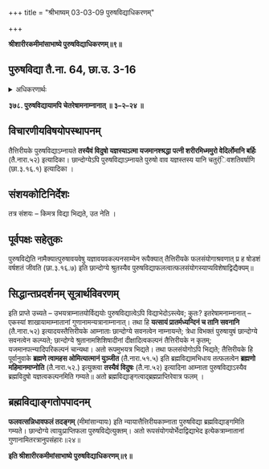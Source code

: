 +++
title = "श्रीभाष्यम् 03-03-09 पुरुषविद्याधिकरणम्"

+++


**श्रीशारीरकमीमांसाभाष्ये पुरुषविद्याधिकरणम्॥९॥**

## पुरुषविद्या तै.ना. 64, छा.उ. 3-16

<details><summary>अधिकरणार्थः</summary>

तैत्तरीयक-छान्दोग्य श्रुत्युक्तयोः पुरुषविद्ययोः. रूपाभेदादिकृतो भेदः
</details>

**३७८. पुरुषविद्यायामपि चेतरेषामनाम्नानात् ॥ ३–२–२४ ॥**

## विचारणीयविषयोपस्थापनम्

तैत्तिरीयके पुरुषविद्याऽम्नायते **तस्यैवं विदुषो यज्ञस्याऽत्मा यजमानश्श्रद्धा पत्नी शरीरमिध्ममुरो वेदिर्लोमानि बर्हिः** (तै.नारा.५२) इत्यादिका। छान्दोग्येऽपि पुरुषविद्याऽम्नायते पुरुषो वाव यज्ञस्तस्य यानि चतुर्ंिवशतिवर्षाणि (छा.३.१६.१) इत्यादिका ।

## संशयकोटिनिर्देशः

तत्र संशयः – किमत्र विद्या भिद्यते, उत नेति ।

## पूर्वपक्षः सहेतुकः

पुरुषविद्येति नामैक्यात्पुरुषावयवेषु यज्ञावयवकल्पनसाम्येन रूपैक्यात् तैत्तिरीयके फलसंयोगाश्रवणात् प्र ह षोडशं वर्षशतं जीवति (छा.३.१६.७) इति छान्दोग्ये श्रुतस्यैव पुरुषविद्याफलत्वात्फलसंयोगस्याप्यविशेषाद्विद्यैक्यम्॥

## सिद्धान्तप्रदर्शनम् सूत्रार्थविवरणम्

इति प्राप्ते उच्यते – उभयत्राम्नातयोर्विद्ययोः पुरुषविद्यात्वेऽपि विद्याभेदोऽस्त्येव; कुतः? इतरेषामनाम्नानात् – एकस्यां शाखायामाम्नातानां गुणानामन्यत्रानाम्नानात्। तथा हि **यत्सायं प्रातर्मध्यन्दिनं च तानि सवनानि** (तै.नारा.५२) इत्यादयस्तैत्तिरीयके आम्नाताः छान्दोग्ये सवनत्वेन नाम्नायन्ते; त्रेधा विभक्तं पुरुषायुषं छान्दोग्ये सवनत्वेन कल्प्यते; छान्दोग्ये श्रुतानामशिशिषादीनां दीक्षादित्वकल्पनं तैत्तिरीयके न कृतम्; यजमानपत्न्यादिपरिकल्पनं चान्यथा। अतो रूपमुभयत्र भिद्यते। तथा फलसंयोगोऽपि भिद्यते; तैत्तिरीयके हि पूर्वानुवाके
**ब्रह्मणे त्वामहस ओमित्यात्मानं युञ्जीत** (तै.नारा.५१.५) इति ब्रह्मविद्यामभिधाय तत्फलत्वेन **ब्रह्मणो महिमानमाप्नोति** (तै.नारा.५२.) इत्युक्त्वा **तस्यैवं विदुषः** (तै.ना.५२) इत्यादिना आम्नाता पुरुषविद्याऽस्यैव ब्रह्मविदुषो यज्ञत्वकल्पनमिति गम्यते॥ अतो ब्रह्मविद्याङ्गत्वाद्ब्रह्मप्राप्तिरेवात्र फलम् ।

## ब्रह्मविद्याङ्गतोपपादनम्

**फलवत्सन्निधावफलं तदङ्गम्** (मीमांसान्यायः) इति न्यायात्तैत्तिरीयकाम्नाता पुरुषविद्या ब्रह्मविद्याङ्गमिति गम्यते। छान्दोग्ये त्वायुःप्राप्तिफला पुरुषविद्येत्युक्तम्। अतो रूपसंयोगयोर्भेदाद्विद्याभेद इत्येकत्राम्नातानां गुणानामितरत्रानुपसंहारः॥२४॥

**इति श्रीशारीरकमीमांसाभाष्ये पुरुषविद्याधिकरणम्॥९॥**


